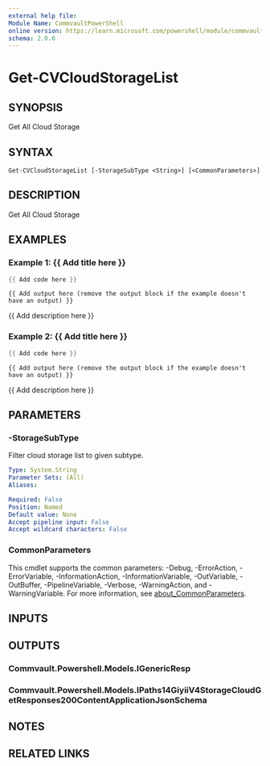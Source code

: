 ```yaml
---
external help file:
Module Name: CommvaultPowerShell
online version: https://learn.microsoft.com/powershell/module/commvaultpowershell/get-cvcloudstoragelist
schema: 2.0.0
---
```


# Get-CVCloudStorageList

## SYNOPSIS
Get All Cloud Storage

## SYNTAX

```
Get-CVCloudStorageList [-StorageSubType <String>] [<CommonParameters>]
```

## DESCRIPTION
Get All Cloud Storage

## EXAMPLES

### Example 1: {{ Add title here }}
```powershell
{{ Add code here }}
```

```output
{{ Add output here (remove the output block if the example doesn't have an output) }}
```

{{ Add description here }}

### Example 2: {{ Add title here }}
```powershell
{{ Add code here }}
```

```output
{{ Add output here (remove the output block if the example doesn't have an output) }}
```

{{ Add description here }}

## PARAMETERS

### -StorageSubType
Filter cloud storage list to given subtype.

```yaml
Type: System.String
Parameter Sets: (All)
Aliases:

Required: False
Position: Named
Default value: None
Accept pipeline input: False
Accept wildcard characters: False
```

### CommonParameters
This cmdlet supports the common parameters: -Debug, -ErrorAction, -ErrorVariable, -InformationAction, -InformationVariable, -OutVariable, -OutBuffer, -PipelineVariable, -Verbose, -WarningAction, and -WarningVariable. For more information, see [about_CommonParameters](http://go.microsoft.com/fwlink/?LinkID=113216).

## INPUTS

## OUTPUTS

### Commvault.Powershell.Models.IGenericResp

### Commvault.Powershell.Models.IPaths14GiyiiV4StorageCloudGetResponses200ContentApplicationJsonSchema

## NOTES

## RELATED LINKS

